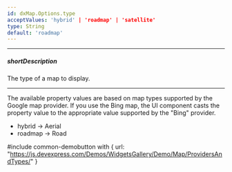 ```yaml
---
id: dxMap.Options.type
acceptValues: 'hybrid' | 'roadmap' | 'satellite'
type: String
default: 'roadmap'
---
```

---
##### shortDescription
The type of a map to display.

---
The available property values are based on map types supported by the Google map provider. If you use the Bing map, the UI component casts the property value to the appropriate value supported by the "Bing" provider.

- hybrid -> Aerial
- roadmap -> Road

#include common-demobutton with {
    url: "https://js.devexpress.com/Demos/WidgetsGallery/Demo/Map/ProvidersAndTypes/"
}